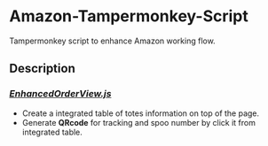 # Amazon-Tampermonkey-Script
Tampermonkey script to enhance Amazon working flow.



## Description
### [_EnhancedOrderView.js_]()
- Create a integrated table of totes information on top of the page.
- Generate **QRcode** for tracking and spoo number by click it from integrated table.
